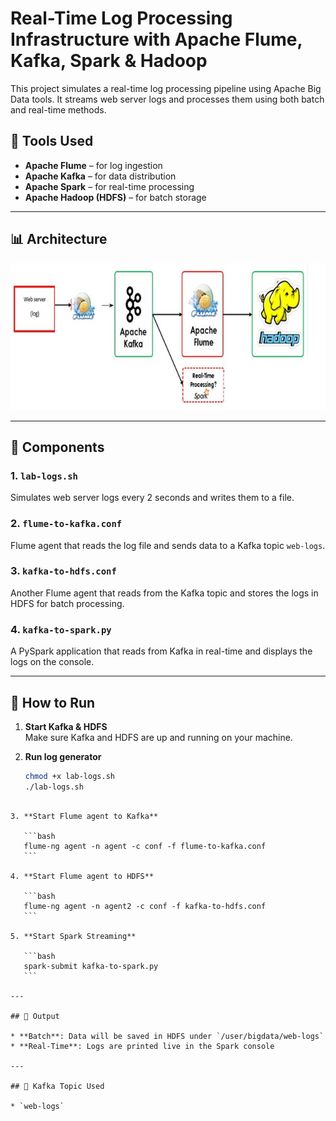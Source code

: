 # Real-Time Log Processing Infrastructure with Apache Flume, Kafka, Spark & Hadoop

This project simulates a real-time log processing pipeline using Apache Big Data tools. It streams web server logs and processes them using both batch and real-time methods.

## 🔧 Tools Used

- **Apache Flume** – for log ingestion
- **Apache Kafka** – for data distribution
- **Apache Spark** – for real-time processing
- **Apache Hadoop (HDFS)** – for batch storage

---

## 📊 Architecture

![Architecture Diagram](images/architecture-diagram.jpg)

---

## 🧪 Components

### 1. `lab-logs.sh`
Simulates web server logs every 2 seconds and writes them to a file.

### 2. `flume-to-kafka.conf`
Flume agent that reads the log file and sends data to a Kafka topic `web-logs`.

### 3. `kafka-to-hdfs.conf`
Another Flume agent that reads from the Kafka topic and stores the logs in HDFS for batch processing.

### 4. `kafka-to-spark.py`
A PySpark application that reads from Kafka in real-time and displays the logs on the console.

---

## 🚀 How to Run

1. **Start Kafka & HDFS**  
   Make sure Kafka and HDFS are up and running on your machine.

2. **Run log generator**
   ```bash
   chmod +x lab-logs.sh
   ./lab-logs.sh
````

3. **Start Flume agent to Kafka**

   ```bash
   flume-ng agent -n agent -c conf -f flume-to-kafka.conf
   ```

4. **Start Flume agent to HDFS**

   ```bash
   flume-ng agent -n agent2 -c conf -f kafka-to-hdfs.conf
   ```

5. **Start Spark Streaming**

   ```bash
   spark-submit kafka-to-spark.py
   ```

---

## 📂 Output

* **Batch**: Data will be saved in HDFS under `/user/bigdata/web-logs`
* **Real-Time**: Logs are printed live in the Spark console

---

## 📌 Kafka Topic Used

* `web-logs`

